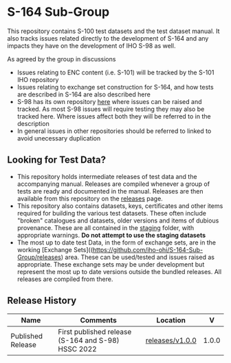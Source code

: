 # S-164 Sub-Group

This repository contains S-100 test datasets and the test dataset manual. It also tracks issues related directly to the development of S-164 and any impacts they have on the development of IHO S-98 as well.

As agreed by the group in discussions

* Issues relating to ENC content (i.e. S-101) will be tracked by the S-101 IHO repository
* Issues relating to exchange set construction for S-164, and how tests are described in S-164 are also described here
* S-98 has its own repository [here](https://github.com/iho-ohi/98-interoperability) where issues can be raised and tracked. As most S-98 issues will require testing they may also be tracked here. Where issues affect both they will be referred to in the description
* In general issues in other repositories should be referred to linked to avoid unecessary duplication

## Looking for Test Data?
* This repository holds intermediate releases of test data and the accompanying manual. Releases are compiled whenever a group of tests are ready and documented in the manual. Releases are then available from this repository on the [releases](https://github.com/iho-ohi/S-164-Sub-Group/releases) page. 
* This repository also contains datasets, keys, certificates and other items required for building the various test datasets. These often include "broken" catalogues and datasets, older versions and items of dubious provenance. These are all contained in the [staging](https://github.com/iho-ohi/S-164-Sub-Group/tree/main/data/Staging) folder, with appropriate warnings. **Do not attempt to use the staging datasets**
* The most up to date test Data, in the form of exchange sets, are in the working [Exchange Sets]((https://github.com/iho-ohi/S-164-Sub-Group/releases) area. These can be used/tested and issues raised as appropriate. These exchange sets may be under development but represent the most up to date versions outside the bundled releases. All releases are compiled from there. 

## Release History

| Name              | Comments                                    | Location                                                                                 |  V  |
|----------------------|--------------------------------------------|------------------------------------------------------------------------------------------|:---:|
| Published Release     | First published release (S-164 and S-98) HSSC 2022 |                                       [releases/v1.0.0](https://github.com/iho-ohi/S-164-Sub-Group/releases/tag/v1.0.0) | 1.0.0 |
